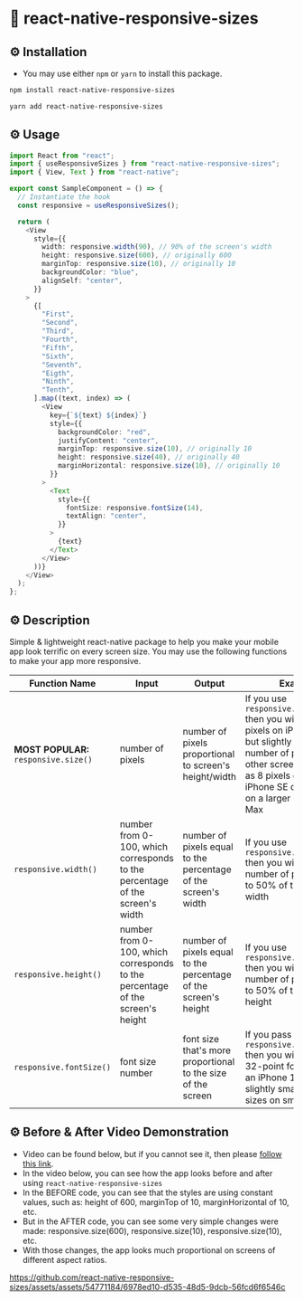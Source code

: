 # 📱 react-native-responsive-sizes

## ⚙️ Installation

- You may use either `npm` or `yarn` to install this package.

```bash
npm install react-native-responsive-sizes
```

```bash
yarn add react-native-responsive-sizes
```

## ⚙️ Usage

```typescript
import React from "react";
import { useResponsiveSizes } from "react-native-responsive-sizes";
import { View, Text } from "react-native";

export const SampleComponent = () => {
  // Instantiate the hook
  const responsive = useResponsiveSizes();

  return (
    <View
      style={{
        width: responsive.width(90), // 90% of the screen's width
        height: responsive.size(600), // originally 600
        marginTop: responsive.size(10), // originally 10
        backgroundColor: "blue",
        alignSelf: "center",
      }}
    >
      {[
        "First",
        "Second",
        "Third",
        "Fourth",
        "Fifth",
        "Sixth",
        "Seventh",
        "Eigth",
        "Ninth",
        "Tenth",
      ].map((text, index) => (
        <View
          key={`${text} ${index}`}
          style={{
            backgroundColor: "red",
            justifyContent: "center",
            marginTop: responsive.size(10), // originally 10
            height: responsive.size(40), // originally 40
            marginHorizontal: responsive.size(10), // originally 10
          }}
        >
          <Text
            style={{
              fontSize: responsive.fontSize(14),
              textAlign: "center",
            }}
          >
            {text}
          </Text>
        </View>
      ))}
    </View>
  );
};
```

## ⚙️ Description

Simple & lightweight react-native package to help you make your mobile app look terrific on every screen size. You may use the following functions to make your app more responsive.

| Function Name                         | Input                                                                         | Output                                                          | Example                                                                                                                                                                                                                           |
| ------------------------------------- | ----------------------------------------------------------------------------- | --------------------------------------------------------------- | --------------------------------------------------------------------------------------------------------------------------------------------------------------------------------------------------------------------------------- |
| **MOST POPULAR:** `responsive.size()` | number of pixels                                                              | number of pixels proportional to screen's height/width          | If you use `responsive.size(10)` then you will receive 10 pixels on iPhone 14 Pro, but slightly different number of pixels for other screen sizes, such as 8 pixels on a smaller iPhone SE or 12 pixels on a larger iPhone 12 Max |
| `responsive.width()`                  | number from 0-100, which corresponds to the percentage of the screen's width  | number of pixels equal to the percentage of the screen's width  | If you use `responsive.width(50)` then you will receive a number of pixels equal to 50% of the screen's width                                                                                                                     |
| `responsive.height()`                 | number from 0-100, which corresponds to the percentage of the screen's height | number of pixels equal to the percentage of the screen's height | If you use `responsive.height(50)` then you will receive a number of pixels equal to 50% of the screen's height                                                                                                                   |
| `responsive.fontSize()`               | font size number                                                              | font size that's more proportional to the size of the screen    | If you pass it `responsive.fontSize(32)` then you will receive a 32-point font-size on an iPhone 14 Pro, but slightly smaller font-sizes on smaller devices                                                                       |

## ⚙️ Before & After Video Demonstration

- Video can be found below, but if you cannot see it, then please [follow this link](https://github.com/react-native-responsive-sizes/react-native-responsive-sizes).
- In the video below, you can see how the app looks before and after using `react-native-responsive-sizes`
- In the BEFORE code, you can see that the styles are using constant values, such as: height of 600, marginTop of 10, marginHorizontal of 10, etc.
- But in the AFTER code, you can see some very simple changes were made: responsive.size(600), responsive.size(10), responsive.size(10), etc.
- With those changes, the app looks much proportional on screens of different aspect ratios.

https://github.com/react-native-responsive-sizes/assets/assets/54771184/6978ed10-d535-48d5-9dcb-56fcd6f6546c
